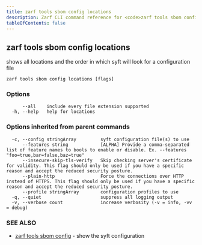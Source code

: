 ```yaml
---
title: zarf tools sbom config locations
description: Zarf CLI command reference for <code>zarf tools sbom config locations</code>.
tableOfContents: false
---
```


<!-- Page generated by Zarf; DO NOT EDIT -->

## zarf tools sbom config locations

shows all locations and the order in which syft will look for a configuration file

```
zarf tools sbom config locations [flags]
```

### Options

```
      --all    include every file extension supported
  -h, --help   help for locations
```

### Options inherited from parent commands

```
  -c, --config stringArray         syft configuration file(s) to use
      --features string            [ALPHA] Provide a comma-separated list of feature names to bools to enable or disable. Ex. --features "foo=true,bar=false,baz=true"
      --insecure-skip-tls-verify   Skip checking server's certificate for validity. This flag should only be used if you have a specific reason and accept the reduced security posture.
      --plain-http                 Force the connections over HTTP instead of HTTPS. This flag should only be used if you have a specific reason and accept the reduced security posture.
      --profile stringArray        configuration profiles to use
  -q, --quiet                      suppress all logging output
  -v, --verbose count              increase verbosity (-v = info, -vv = debug)
```

### SEE ALSO

* [zarf tools sbom config](/commands/zarf_tools_sbom_config/)	 - show the syft configuration

